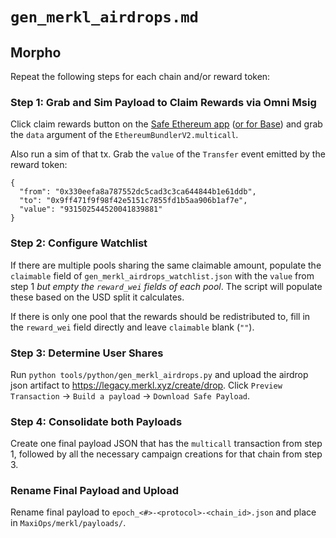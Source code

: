 # `gen_merkl_airdrops.md`

## Morpho

Repeat the following steps for each chain and/or reward token:

### Step 1: Grab and Sim Payload to Claim Rewards via Omni Msig

Click claim rewards button on the [Safe Ethereum app](https://app.safe.global/apps/open?safe=eth:0x9ff471F9f98F42E5151C7855fD1b5aa906b1AF7e&appUrl=https%3A%2F%2Fsafe-app.morpho.org) ([or for Base](https://app.safe.global/apps/open?safe=base:0x9ff471F9f98F42E5151C7855fD1b5aa906b1AF7e&appUrl=https://safe-app.morpho.org)) and grab the `data` argument of the `EthereumBundlerV2.multicall`.

Also run a sim of that tx. Grab the `value` of the `Transfer` event emitted by the reward token:

```
{
  "from": "0x330eefa8a787552dc5cad3c3ca644844b1e61ddb",
  "to": "0x9ff471f9f98f42e5151c7855fd1b5aa906b1af7e",
  "value": "931502544520041839881"
}
```

### Step 2: Configure Watchlist

If there are multiple pools sharing the same claimable amount, populate the `claimable` field of `gen_merkl_airdrops_watchlist.json` with the `value` from step 1 _but empty the `reward_wei` fields of each pool_. The script will populate these based on the USD split it calculates.

If there is only one pool that the rewards should be redistributed to, fill in the `reward_wei` field directly and leave `claimable` blank (`""`).

### Step 3: Determine User Shares

Run `python tools/python/gen_merkl_airdrops.py` and upload the airdrop json artifact to https://legacy.merkl.xyz/create/drop. Click `Preview Transaction` -> `Build a payload` -> `Download Safe Payload`.

### Step 4: Consolidate both Payloads

Create one final payload JSON that has the `multicall` transaction from step 1, followed by all the necessary campaign creations for that chain from step 3.

### Rename Final Payload and Upload

Rename final payload to `epoch_<#>-<protocol>-<chain_id>.json` and place in `MaxiOps/merkl/payloads/`.
